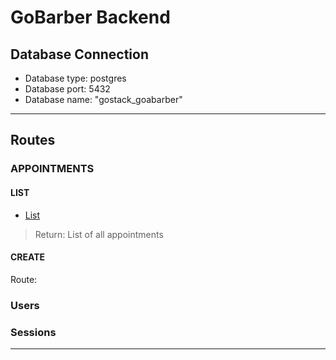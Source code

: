 # GoBarber Backend

## Database Connection
- Database type: postgres
- Database port: 5432
- Database name: "gostack_goabarber"
----
## Routes

### APPOINTMENTS
  #### LIST
  - [List]


  >Return: List of all appointments



#### CREATE
Route:

### Users

### Sessions
----

[List]: docs/AppointmentsList.md
